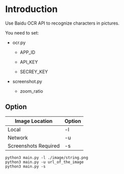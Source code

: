 # Introduction
Use Baidu OCR API to recognize characters in pictures.

You need to set:

  + ocr.py

    - APP_ID

    - API_KEY

    - SECREY_KEY

  + screenshot.py

    - zoom_ratio

## Option

| Image Location | Option |
| -------------- | ------ |
| Local | -l |
| Network | -u |
| Screenshots Required | -s |

```
python3 main.py -l ./image/string.png
python3 main.py -u url_of_the_image
python3 main.py -s
```
